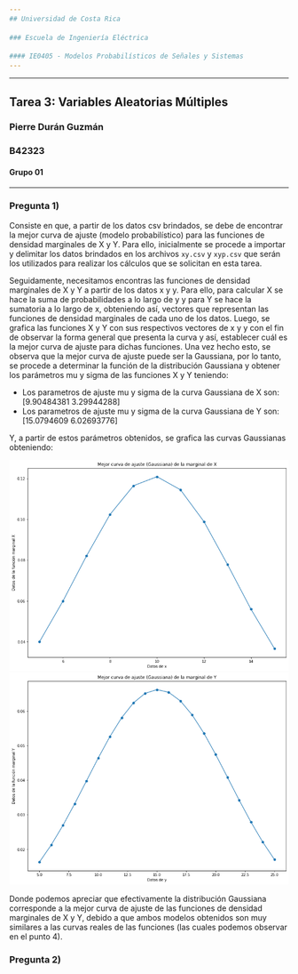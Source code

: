 ```yaml
---
## Universidad de Costa Rica

### Escuela de Ingeniería Eléctrica

#### IE0405 - Modelos Probabilísticos de Señales y Sistemas
---
```

---
## Tarea 3: Variables Aleatorias Múltiples

### Pierre Durán Guzmán
### B42323
#### Grupo 01
---
### Pregunta 1)
Consiste en que, a partir de los datos csv brindados, se debe de encontrar la mejor curva de ajuste (modelo probabilístico) para las funciones de densidad marginales de X y Y. Para ello, inicialmente se procede a importar y delimitar los datos brindados en los archivos `xy.csv` y `xyp.csv` que serán los utilizados para realizar los cálculos que se solicitan en esta tarea.

Seguidamente, necesitamos encontras las funciones de densidad marginales de X y Y a partir de los datos x y y. Para ello, para calcular X se hace la suma de probabilidades a lo largo de y y para Y se hace la sumatoria a lo largo de x, obteniendo así, vectores que representan las funciones de densidad marginales de cada uno de los datos. Luego, se grafica las funciones X y Y con sus respectivos vectores de x y y con el fin de observar la forma general que presenta la curva y así, establecer cuál es la mejor curva de ajuste para dichas funciones. Una vez hecho esto, se observa que la mejor curva de ajuste puede ser la Gaussiana, por lo tanto, se procede a determinar la función de la distribución Gaussiana y obtener los parámetros mu y sigma de las funciones X y Y teniendo:
* Los parametros de ajuste mu y sigma de la curva Gaussiana de X son: [9.90484381 3.29944288]
* Los parametros de ajuste mu y sigma de la curva Gaussiana de Y son: [15.0794609   6.02693776]

Y, a partir de estos parámetros obtenidos, se grafica las curvas Gaussianas obteniendo:

![GaussX](CurvaAjusteX.png)
![GaussY](CurvaAjusteY.png)

Donde podemos apreciar que efectivamente la distribución Gaussiana corresponde a la mejor curva de ajuste de las funciones de densidad marginales de X y Y, debido a que ambos modelos obtenidos son muy similares a las curvas reales de las funciones (las cuales podemos observar en el punto 4).

###  Pregunta 2)
